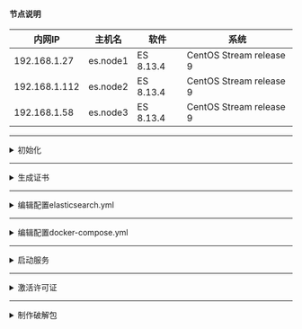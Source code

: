 #### 节点说明

 | 内网IP        | 主机名          | 软件                | 系统 |
 | ------------- | ----------------- | ----------------------- | ----------------------- | 
 | 192.168.1.27  | es.node1 | ES 8.13.4 | CentOS Stream release 9 |
 | 192.168.1.112 | es.node2 | ES 8.13.4 | CentOS Stream release 9 |
 | 192.168.1.58  | es.node3 | ES 8.13.4 | CentOS Stream release 9 |

----

<details>
<summary>初始化</summary>
 
```shell
dnf install -y docker podman-compose
mkdir -p /opt/es/{config,data,logs,plugins,certs}
chmod 777 -R /opt/es

```
- 下载
  - 这里做好了8.13.4的x-pack破解包，版本不一样可以自己制作对应版本的。请看 [附录1](#附录1)
  - [:arrow_double_down: x-pack-core-8.13.4.crack.jar](download/x-pack-core-8.13.4.crack.jar)
  - [:arrow_double_down: platinum_license.json](download/platinum_license.json)

</details>

----

<details>
<summary>生成证书</summary>
 
```shell
docker run --rm -it -v "/opt/es/certs":/usr/share/elasticsearch/config/certs docker.elastic.co/elasticsearch/elasticsearch:8.13.4 /bin/bash -c "elasticsearch-certutil ca --out /usr/share/elasticsearch/config/certs/elastic-stack-ca.p12 --pass ''"
docker run --rm -it -v "/opt/es/certs":/usr/share/elasticsearch/config/certs docker.elastic.co/elasticsearch/elasticsearch:8.13.4 /bin/bash -c "elasticsearch-certutil cert --ca /usr/share/elasticsearch/config/certs/elastic-stack-ca.p12 --ca-pass '' --out /usr/share/elasticsearch/config/certs/elastic-certificates.p12 --pass ''"
```

</details>

----

<details>
<summary>编辑配置elasticsearch.yml</summary>
 
```yaml
cluster.name: es
node.name: 192.168.1.27
node.roles: [data, master, remote_cluster_client, ingest]
network.host: 0.0.0.0
http.port: 9200
http.host: 0.0.0.0
http.cors.enabled: true
http.cors.allow-origin: "*"
discovery.seed_hosts: ["192.168.1.27", "192.168.1.112", "192.168.1.58"]
cluster.initial_master_nodes: ["192.168.1.27", "192.168.1.112", "192.168.1.58"] 
action.destructive_requires_name: true
xpack.security.enabled: false
```

</details>

----

<details>
<summary>编辑配置docker-compose.yml</summary>
 
```yaml
services:
  es-1:
    image: docker.elastic.co/elasticsearch/elasticsearch:8.13.4
    container_name: es-1
    environment:
      - bootstrap.memory_lock=true
      - "ES_JAVA_OPTS=-Xms32g -Xmx32g" # 根据服务器的内存进行分配，最大不要超过32g
      - xpack.monitoring.collection.enabled=true
      - xpack.security.enabled=true
      - xpack.security.transport.ssl.enabled=true
      - xpack.security.transport.ssl.verification_mode=certificate
      - xpack.security.transport.ssl.keystore.path=/usr/share/elasticsearch/config/certs/elastic-certificates.p12
      - xpack.security.transport.ssl.truststore.path=/usr/share/elasticsearch/config/certs/elastic-certificates.p12
      - ELASTIC_PASSWORD=123456 # elastic 密码
    ulimits:
      memlock:
        soft: -1
        hard: -1
    ports:
      - 9200:9200
      - 9300:9300
    volumes:
      - ./config/elasticsearch.yml:/usr/share/elasticsearch/config/elasticsearch.yml
      - ./data:/usr/share/elasticsearch/data
      - ./logs:/usr/share/elasticsearch/logs
      - ./plugins:/usr/share/elasticsearch/plugins
      - ./certs:/usr/share/elasticsearch/config/certs
      - ./x-pack-core-8.13.4.crack.jar:/usr/share/elasticsearch//modules/x-pack-core/x-pack-core-8.13.4.jar # 破解许可证包
    restart: always
    network_mode: host
```

</details>

----

<details>
<summary>启动服务</summary>
 
```shell
# 启动容器
docker compose up -d
# 查看服务状态
curl elastic:123456@127.0.0.1:9200/_cat/health
```

----

</details>

----

<details>
<summary>激活许可证</summary>
 
```shell
# 提交许可证
curl  -XPUT -u elastic:123456 127.0.0.1:9200/_license -H "Content-Type: application/json" -d @platinum_license.json
# 重新创建容器
docker compose up -d --force-recreate
# 查看许可证信息
curl -u elastic:123456 127.0.0.1:9200/_license
```

</details>

----

<details>
<summary>制作破解包</summary>
 
```shell
# 安装ES和JDK
dnf install -y https://artifacts.elastic.co/downloads/elasticsearch/elasticsearch-8.13.4-x86_64.rpm
dnf install -y java-17-openjdk java-17-openjdk-devel
# 下载x-pack源码文件
curl -o LicenseVerifier.java -s  https://raw.githubusercontent.com/elastic/elasticsearch/v8.13.4/x-pack/plugin/core/src/main/java/org/elasticsearch/license/LicenseVerifier.java
curl -o XPackBuild.java -s https://raw.githubusercontent.com/elastic/elasticsearch/v8.13.4/x-pack/plugin/core/src/main/java/org/elasticsearch/xpack/core/XPackBuild.java
```
#### 附录
#### 修改 LicenseVerifier.java 以下内容

```java
    public static boolean verifyLicense(final License license, PublicKey publicKey) {
        byte[] signedContent = null;
        byte[] publicKeyFingerprint = null;
        try {
            byte[] signatureBytes = Base64.getDecoder().decode(license.signature());
            ByteBuffer byteBuffer = ByteBuffer.wrap(signatureBytes);
            @SuppressWarnings("unused")
            int version = byteBuffer.getInt();
            int magicLen = byteBuffer.getInt();
            byte[] magic = new byte[magicLen];
            byteBuffer.get(magic);
            int hashLen = byteBuffer.getInt();
            publicKeyFingerprint = new byte[hashLen];
            byteBuffer.get(publicKeyFingerprint);
            int signedContentLen = byteBuffer.getInt();
            signedContent = new byte[signedContentLen];
            byteBuffer.get(signedContent);
            XContentBuilder contentBuilder = XContentFactory.contentBuilder(XContentType.JSON);
            license.toXContent(contentBuilder, new ToXContent.MapParams(Collections.singletonMap(License.LICENSE_SPEC_VIEW_MODE, "true")));
            Signature rsa = Signature.getInstance("SHA512withRSA");
            rsa.initVerify(publicKey);
            BytesRefIterator iterator = BytesReference.bytes(contentBuilder).iterator();
            BytesRef ref;
            while ((ref = iterator.next()) != null) {
                rsa.update(ref.bytes, ref.offset, ref.length);
            }
            boolean verifyResult = rsa.verify(signedContent);
            if (verifyResult == false) {
                logger.warn(
                    () -> format(
                        "License with uid [%s] failed signature verification with the public key with sha256 [%s].",
                        license.uid(),
                        PUBLIC_KEY_DIGEST_HEX_STRING
                    )
                );
            }
            return verifyResult;
        } catch (IOException | NoSuchAlgorithmException | SignatureException | InvalidKeyException e) {
            throw new IllegalStateException(e);
        } finally {
            if (signedContent != null) {
                Arrays.fill(signedContent, (byte) 0);
            }
        }
    }
```

#### 为

```java
    public static boolean verifyLicense(final License license, PublicKey publicKey) {
        return true;
    }
```

##### 修改 XPackBuild.java 以下内容

```java
        Path path = getElasticsearchCodebase();
        if (path.toString().endsWith(".jar")) {
            try (JarInputStream jar = new JarInputStream(Files.newInputStream(path))) {
                Manifest manifest = jar.getManifest();
                shortHash = manifest.getMainAttributes().getValue("Change");
                date = manifest.getMainAttributes().getValue("Build-Date");
            } catch (IOException e) {
                throw new RuntimeException(e);
            }
        } else {
            // not running from a jar (unit tests, IDE)
            shortHash = "Unknown";
            date = "Unknown";
        }

        CURRENT = new XPackBuild(shortHash, date);
```
#### 为

```java
        Path path = getElasticsearchCodebase();
        shortHash = "Unknown";
        date = "Unknown";
        CURRENT = new XPackBuild(shortHash, date);
  
```

```shell
# 编译代码
javac -cp "/usr/share/elasticsearch/lib/*:/usr/share/elasticsearch/modules/x-pack-core/*" LicenseVerifier.java
javac -cp "/usr/share/elasticsearch/lib/*:/usr/share/elasticsearch/modules/x-pack-core/*" XPackBuild.java
# 复制解压包
cp /usr/share/elasticsearch/modules/x-pack-core/x-pack-core-8.13.4.jar x-pack-core-8.13.4.jar
unzip x-pack-core-8.13.4.jar -d ./x-pack-core-8.13.4
# 复制编译后的文件
cp LicenseVerifier.class ./x-pack-core-8.13.4/org/elasticsearch/license/
cp XPackBuild.class ./x-pack-core-8.13.4/org/elasticsearch/xpack/core/
# 打包
jar -cvf x-pack-core-8.13.4.crack.jar -C x-pack-core-8.13.4/ .
```

</details>
